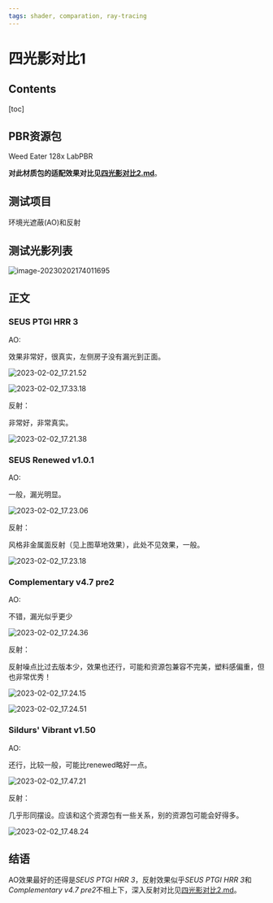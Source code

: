 ```yaml
---
tags: shader, comparation, ray-tracing
---
```




# 四光影对比1

## Contents

[toc]



## PBR资源包

Weed Eater 128x LabPBR

**对此材质包的适配效果对比见[四光影对比2.md](四光影对比2.md)**。



## 测试项目

环境光遮蔽(AO)和反射



## 测试光影列表

![image-20230202174011695](四光影对比1.assets/image-20230202174011695.png)

## 正文

### SEUS PTGI HRR 3

AO:

效果非常好，很真实，左侧房子没有漏光到正面。

![2023-02-02_17.21.52](四光影对比1.assets/2023-02-02_17.21.52.png)

![2023-02-02_17.33.18](四光影对比1.assets/2023-02-02_17.33.18.png)

反射：

非常好，非常真实。

![2023-02-02_17.21.38](四光影对比1.assets/2023-02-02_17.21.38.png)

### SEUS Renewed v1.0.1

AO:

一般，漏光明显。

![2023-02-02_17.23.06](四光影对比1.assets/2023-02-02_17.23.06.png)

反射：

风格非金属面反射（见上图草地效果），此处不见效果，一般。

![2023-02-02_17.23.18](四光影对比1.assets/2023-02-02_17.23.18.png)

### Complementary v4.7 pre2

AO: 

不错，漏光似乎更少

![2023-02-02_17.24.36](四光影对比1.assets/2023-02-02_17.24.36.png)

反射：

反射噪点比过去版本少，效果也还行，可能和资源包兼容不完美，塑料感偏重，但也非常优秀！

![2023-02-02_17.24.15](四光影对比1.assets/2023-02-02_17.24.15.png)

![2023-02-02_17.24.51](四光影对比1.assets/2023-02-02_17.24.51.png)

### Sildurs' Vibrant v1.50

AO:

还行，比较一般，可能比renewed略好一点。

![2023-02-02_17.47.21](四光影对比1.assets/2023-02-02_17.47.21.png)

反射：

几乎形同摆设。应该和这个资源包有一些关系，别的资源包可能会好得多。

![2023-02-02_17.48.24](四光影对比1.assets/2023-02-02_17.48.24.png)



## 结语

AO效果最好的还得是*SEUS PTGI HRR 3*，反射效果似乎*SEUS PTGI HRR 3*和*Complementary v4.7 pre2*不相上下，深入反射对比见[四光影对比2.md](四光影对比2.md)。